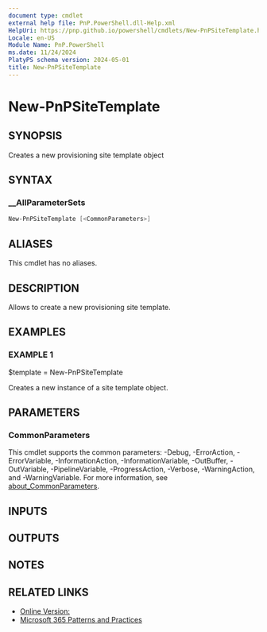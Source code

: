 ```yaml
---
document type: cmdlet
external help file: PnP.PowerShell.dll-Help.xml
HelpUri: https://pnp.github.io/powershell/cmdlets/New-PnPSiteTemplate.html
Locale: en-US
Module Name: PnP.PowerShell
ms.date: 11/24/2024
PlatyPS schema version: 2024-05-01
title: New-PnPSiteTemplate
---
```


# New-PnPSiteTemplate

## SYNOPSIS

Creates a new provisioning site template object

## SYNTAX

### __AllParameterSets

```powershell
New-PnPSiteTemplate [<CommonParameters>]
```

## ALIASES

This cmdlet has no aliases.

## DESCRIPTION

Allows to create a new provisioning site template.

## EXAMPLES

### EXAMPLE 1

$template = New-PnPSiteTemplate

Creates a new instance of a site template object.

## PARAMETERS

### CommonParameters

This cmdlet supports the common parameters: -Debug, -ErrorAction, -ErrorVariable,
-InformationAction, -InformationVariable, -OutBuffer, -OutVariable, -PipelineVariable,
-ProgressAction, -Verbose, -WarningAction, and -WarningVariable. For more information, see
[about_CommonParameters](https://go.microsoft.com/fwlink/?LinkID=113216).

## INPUTS

## OUTPUTS

## NOTES

## RELATED LINKS

- [Online Version:](https://pnp.github.io/powershell/cmdlets/New-PnPSiteTemplate.html)
- [Microsoft 365 Patterns and Practices](https://aka.ms/m365pnp)
